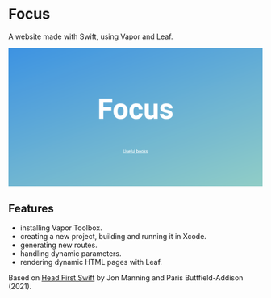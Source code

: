 # Focus

A website made with Swift, using Vapor and Leaf.

<p align="center">
    <img src="screenshot.png">
</p>

## Features

- installing Vapor Toolbox.
- creating a new project, building and running it in Xcode.
- generating new routes.
- handling dynamic parameters.
- rendering dynamic HTML pages with Leaf.

Based on [Head First Swift](https://www.amazon.com/Head-First-Swift-Anthony-Gray/dp/1491922850) by Jon Manning and Paris Buttfield-Addison (2021).
